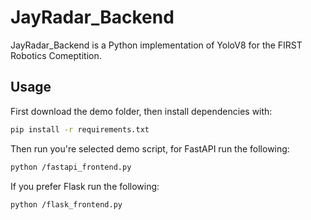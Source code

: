 # JayRadar_Backend

JayRadar_Backend is a Python implementation of YoloV8 for the FIRST Robotics Comeptition.


## Usage

First download the demo folder, then install dependencies with:

```bash
pip install -r requirements.txt
```

Then run you're selected demo script, for FastAPI run the following:

```bash
python /fastapi_frontend.py
```

If you prefer Flask run the following:

```bash
python /flask_frontend.py
```